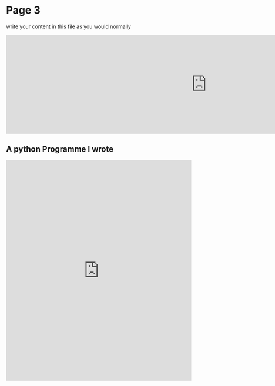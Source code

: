 <h1>Page 3</h1>
<p>write your content in this file as you would normally</p>

<iframe src="https://h5p.org/h5p/embed/1057021" width="1090" height="270" frameborder="0" allowfullscreen="allowfullscreen" allow="geolocation *; microphone *; camera *; midi *; encrypted-media *"></iframe><script src="https://h5p.org/sites/all/modules/h5p/library/js/h5p-resizer.js" charset="UTF-8"></script>

<h2>A python Programme I wrote</h2>
<iframe src="https://trinket.io/embed/python/aa549ac10b?outputOnly=true&runOption=console&start=result&showInstructions=true" width="100%" height="600" frameborder="0" marginwidth="0" marginheight="0" allowfullscreen></iframe>
